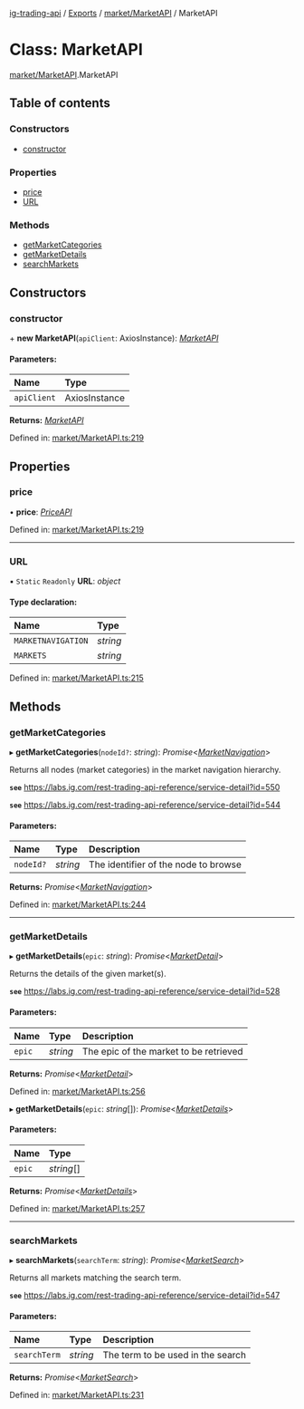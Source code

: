 [ig-trading-api](../README.md) / [Exports](../modules.md) / [market/MarketAPI](../modules/market_marketapi.md) / MarketAPI

# Class: MarketAPI

[market/MarketAPI](../modules/market_marketapi.md).MarketAPI

## Table of contents

### Constructors

- [constructor](market_marketapi.marketapi.md#constructor)

### Properties

- [price](market_marketapi.marketapi.md#price)
- [URL](market_marketapi.marketapi.md#url)

### Methods

- [getMarketCategories](market_marketapi.marketapi.md#getmarketcategories)
- [getMarketDetails](market_marketapi.marketapi.md#getmarketdetails)
- [searchMarkets](market_marketapi.marketapi.md#searchmarkets)

## Constructors

### constructor

\+ **new MarketAPI**(`apiClient`: AxiosInstance): [_MarketAPI_](market_marketapi.marketapi.md)

#### Parameters:

| Name        | Type          |
| :---------- | :------------ |
| `apiClient` | AxiosInstance |

**Returns:** [_MarketAPI_](market_marketapi.marketapi.md)

Defined in: [market/MarketAPI.ts:219](https://github.com/bennycode/ig-trading-api/blob/a8e1c4a/src/market/MarketAPI.ts#L219)

## Properties

### price

• **price**: [_PriceAPI_](market_prices_priceapi.priceapi.md)

Defined in: [market/MarketAPI.ts:219](https://github.com/bennycode/ig-trading-api/blob/a8e1c4a/src/market/MarketAPI.ts#L219)

---

### URL

▪ `Static` `Readonly` **URL**: _object_

#### Type declaration:

| Name               | Type     |
| :----------------- | :------- |
| `MARKETNAVIGATION` | _string_ |
| `MARKETS`          | _string_ |

Defined in: [market/MarketAPI.ts:215](https://github.com/bennycode/ig-trading-api/blob/a8e1c4a/src/market/MarketAPI.ts#L215)

## Methods

### getMarketCategories

▸ **getMarketCategories**(`nodeId?`: _string_): _Promise_<[_MarketNavigation_](../interfaces/market_marketapi.marketnavigation.md)\>

Returns all nodes (market categories) in the market navigation hierarchy.

**`see`** https://labs.ig.com/rest-trading-api-reference/service-detail?id=550

**`see`** https://labs.ig.com/rest-trading-api-reference/service-detail?id=544

#### Parameters:

| Name      | Type     | Description                          |
| :-------- | :------- | :----------------------------------- |
| `nodeId?` | _string_ | The identifier of the node to browse |

**Returns:** _Promise_<[_MarketNavigation_](../interfaces/market_marketapi.marketnavigation.md)\>

Defined in: [market/MarketAPI.ts:244](https://github.com/bennycode/ig-trading-api/blob/a8e1c4a/src/market/MarketAPI.ts#L244)

---

### getMarketDetails

▸ **getMarketDetails**(`epic`: _string_): _Promise_<[_MarketDetail_](../interfaces/market_marketapi.marketdetail.md)\>

Returns the details of the given market(s).

**`see`** https://labs.ig.com/rest-trading-api-reference/service-detail?id=528

#### Parameters:

| Name   | Type     | Description                            |
| :----- | :------- | :------------------------------------- |
| `epic` | _string_ | The epic of the market to be retrieved |

**Returns:** _Promise_<[_MarketDetail_](../interfaces/market_marketapi.marketdetail.md)\>

Defined in: [market/MarketAPI.ts:256](https://github.com/bennycode/ig-trading-api/blob/a8e1c4a/src/market/MarketAPI.ts#L256)

▸ **getMarketDetails**(`epic`: _string_[]): _Promise_<[_MarketDetails_](../modules/market_marketapi.md#marketdetails)\>

#### Parameters:

| Name   | Type       |
| :----- | :--------- |
| `epic` | _string_[] |

**Returns:** _Promise_<[_MarketDetails_](../modules/market_marketapi.md#marketdetails)\>

Defined in: [market/MarketAPI.ts:257](https://github.com/bennycode/ig-trading-api/blob/a8e1c4a/src/market/MarketAPI.ts#L257)

---

### searchMarkets

▸ **searchMarkets**(`searchTerm`: _string_): _Promise_<[_MarketSearch_](../interfaces/market_marketapi.marketsearch.md)\>

Returns all markets matching the search term.

**`see`** https://labs.ig.com/rest-trading-api-reference/service-detail?id=547

#### Parameters:

| Name         | Type     | Description                       |
| :----------- | :------- | :-------------------------------- |
| `searchTerm` | _string_ | The term to be used in the search |

**Returns:** _Promise_<[_MarketSearch_](../interfaces/market_marketapi.marketsearch.md)\>

Defined in: [market/MarketAPI.ts:231](https://github.com/bennycode/ig-trading-api/blob/a8e1c4a/src/market/MarketAPI.ts#L231)
